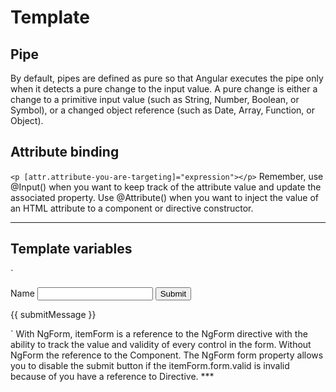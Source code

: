 # Template

## Pipe

By default, pipes are defined as pure so that Angular executes the pipe only when it detects a pure change to the input value. A pure change is either a change to a primitive input value (such as String, Number, Boolean, or Symbol), or a changed object reference (such as Date, Array, Function, or Object).

## Attribute binding

`<p [attr.attribute-you-are-targeting]="expression"></p>`
Remember, use @Input() when you want to keep track of the attribute value and update the associated property. Use @Attribute() when you want to inject the value of an HTML attribute to a component or directive constructor.

***

## Template variables

`
<form #itemForm="ngForm" (ngSubmit)="onSubmit(itemForm)">
  <label for="name">Name <input class="form-control" name="name" ngModel required />
  </label>
  <button type="submit">Submit</button>
</form>

<div [hidden]="!itemForm.form.valid">
  <p>{{ submitMessage }}</p>
</div>
`
With NgForm, itemForm is a reference to the NgForm directive with the ability to track the value and validity of every control in the form. Without NgForm the reference to the Component.
The NgForm form property allows you to disable the submit button if the itemForm.form.valid is invalid because of you have a reference to Directive.
***

